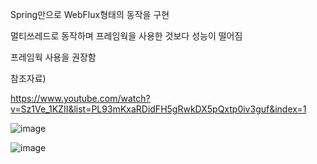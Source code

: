 Spring만으로 WebFlux형태의 동작을 구현

멀티쓰레드로 동작하며 프레임웍을 사용한 것보다 성능이 떨어짐

프레임웍 사용을 권장함

참조자료)

https://www.youtube.com/watch?v=Sz1Ve_1KZII&list=PL93mKxaRDidFH5gRwkDX5pQxtp0iv3guf&index=1

![image](https://user-images.githubusercontent.com/96629767/148752409-41c4ee5b-27c8-4457-ab10-1ae5de8592d5.png)


![image](https://user-images.githubusercontent.com/96629767/148752597-e06b9c51-1650-4da6-a101-ace742cfc442.png)
